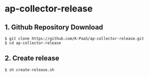 # ap-collector-release

## 1. Github Repository Download
```
$ git clone https://github.com/K-PaaS/ap-collector-release.git
$ cd ap-collector-release
```
 
 
## 2. Create release
```
$ sh create-release.sh
``` 
